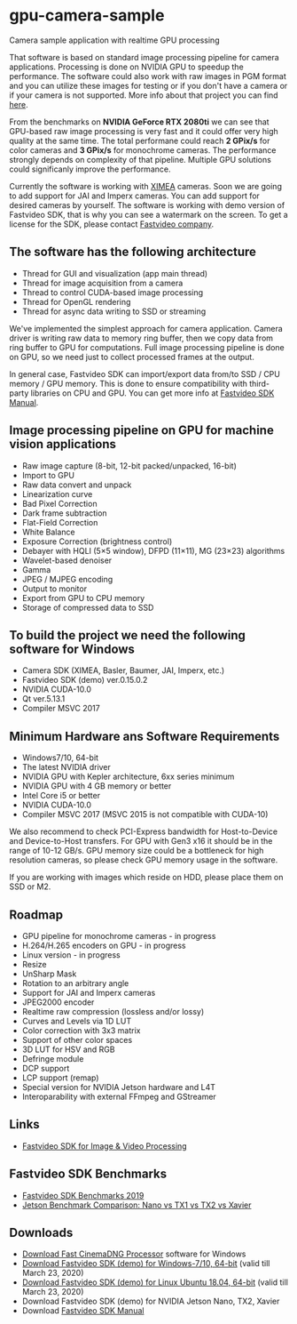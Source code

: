 # gpu-camera-sample
Camera sample application with realtime GPU processing

<p>That software is based on standard image processing pipeline for camera applications. Processing is done on NVIDIA GPU to speedup the performance. The software could also work with raw images in PGM format and you can utilize these images for testing or if you don't have a camera or if your camera is not supported. More info about that project you can find <a href="https://www.fastcompression.com/blog/gpu-software-machine-vision-cameras.htm" target="_blank">here</a>.</p>

<p>From the benchmarks on <strong>NVIDIA GeForce RTX 2080ti</strong> we can see that GPU-based raw image processing is very fast and it could offer very high quality at the same time. The total performane could reach <strong>2 GPix/s</strong> for color cameras and <strong>3 GPix/s</strong> for monochrome cameras. The performance strongly depends on complexity of that pipeline. Multiple GPU solutions could significanly improve the performance.</p>

<p>Currently the software is working with <a href="https://www.ximea.com" target="_blank">XIMEA</a> cameras. Soon we are going to add support for JAI and Imperx cameras. You can add support for desired cameras by yourself. The software is working with demo version of Fastvideo SDK, that is why you can see a watermark on the screen. To get a license for the SDK, please contact <a href="https://www.fastcompression.com/"  target="_blank">Fastvideo company</a>.</p>

<h2>The software has the following architecture</h2>
<ul>
  <li>Thread for GUI and visualization (app main thread)</li>
  <li>Thread for image acquisition from a camera</li>
  <li>Thread to control CUDA-based image processing</li>
  <li>Thread for OpenGL rendering</li>
  <li>Thread for async data writing to SSD or streaming</li>
</ul>
<p>We've implemented the simplest approach for camera application. Camera driver is writing raw data to memory ring buffer, then we copy data from ring buffer to GPU for computations. Full image processing pipeline is done on GPU, so we need just to collect processed frames at the output.</p>
<p>In general case, Fastvideo SDK can import/export data from/to SSD / CPU memory / GPU memory. This is done to ensure compatibility with third-party libraries on CPU and GPU. You can get more info at <a href="https://www.fastcompression.com/download/Fastvideo_SDK_manual.pdf"   target="_blank">Fastvideo SDK Manual</a>.</p>

<h2>Image processing pipeline on GPU for machine vision applications</h2>
<ul>
  <li>Raw image capture (8-bit, 12-bit packed/unpacked, 16-bit)</li>
  <li>Import to GPU</li>
  <li>Raw data convert and unpack</li>
  <li>Linearization curve</li>
  <li>Bad Pixel Correction</li>  
  <li>Dark frame subtraction</li>  
  <li>Flat-Field Correction</li>  
  <li>White Balance</li>
  <li>Exposure Correction (brightness control)</li>  
  <li>Debayer with HQLI (5&times;5 window), DFPD (11&times;11), MG (23&times;23) algorithms</li>
  <li>Wavelet-based denoiser</li>  
  <li>Gamma</li>
  <li>JPEG / MJPEG encoding</li>
  <li>Output to monitor</li>  
  <li>Export from GPU to CPU memory</li>  
  <li>Storage of compressed data to SSD</li>    
</ul>

<h2>To build the project we need the following software for Windows</h2>
<ul>
  <li>Camera SDK (XIMEA, Basler, Baumer, JAI, Imperx, etc.)</li>
  <li>Fastvideo SDK (demo) ver.0.15.0.2</li>
  <li>NVIDIA CUDA-10.0</li>
  <li>Qt ver.5.13.1</li>
  <li>Compiler MSVC 2017</li>
</ul>

<h2>Minimum Hardware ans Software Requirements</h2>
<ul>
  <li>Windows7/10, 64-bit</li>
  <li>The latest NVIDIA driver</li>
  <li>NVIDIA GPU with Kepler architecture, 6xx series minimum</li>
  <li>NVIDIA GPU with 4 GB memory or better</li>
  <li>Intel Core i5 or better</li>
  <li>NVIDIA CUDA-10.0</li>
  <li>Compiler MSVC 2017 (MSVC 2015 is not compatible with CUDA-10)</li>
</ul>
<p>We also recommend to check PCI-Express bandwidth for Host-to-Device and Device-to-Host transfers. For GPU with Gen3 x16 it should be in the range of 10-12 GB/s. GPU memory size could be a bottleneck for high resolution cameras, so please check GPU memory usage in the software.</p>
<p>If you are working with images which reside on HDD, please place them on SSD or M2.</p>

<h2>Roadmap</h2>
<ul>
  <li>GPU pipeline for monochrome cameras - in progress</li>
  <li>H.264/H.265 encoders on GPU - in progress</li>  
  <li>Linux version - in progress</li>
  <li>Resize</li>
  <li>UnSharp Mask</li>
  <li>Rotation to an arbitrary angle</li>    
  <li>Support for JAI and Imperx cameras</li>
  <li>JPEG2000 encoder</li>
  <li>Realtime raw compression (lossless and/or lossy)</li>
  <li>Curves and Levels via 1D LUT</li>
  <li>Color correction with 3x3 matrix</li>  
  <li>Support of other color spaces</li>
  <li>3D LUT for HSV and RGB</li>
  <li>Defringe module</li>
  <li>DCP support</li>
  <li>LCP support (remap)</li>
  <li>Special version for NVIDIA Jetson hardware and L4T</li>
  <li>Interoparability with external FFmpeg and GStreamer</li>
</ul>

<h2>Links</h2>
<ul>
  <li><a href="https://www.fastcompression.com/product/sdk.htm" target="_blank">Fastvideo SDK for Image & Video Processing</a></li>
</ul>

<h2>Fastvideo SDK Benchmarks</h2>
<ul>
  <li><a href="https://www.fastcompression.com/pub/2019/Fastvideo_SDK_benchmarks.pdf" target="_blank">Fastvideo SDK Benchmarks 2019</a></li>
  <li><a href="https://www.fastcompression.com/blog/jetson-benchmark-comparison.htm" target="_blank">Jetson Benchmark Comparison: Nano vs TX1 vs TX2 vs Xavier</a></li>
</ul>


<h2>Downloads</h2>
<ul>
  <li><a href="https://www.fastcinemadng.com/download/download.html" target="_blank">Download Fast CinemaDNG Processor</a> software for Windows</li>
  <li><a href="https://yadi.sk/d/7D3C3yx9wMLVNA">Download Fastvideo SDK (demo) for Windows-7/10, 64-bit</a> (valid till March 23, 2020)</li>
  <li><a href="https://yadi.sk/d/7BADIJxdpBvz0A">Download Fastvideo SDK (demo) for Linux Ubuntu 18.04, 64-bit</a> (valid till March 23, 2020)</li>
  <li>Download Fastvideo SDK (demo) for NVIDIA Jetson Nano, TX2, Xavier</li>
  <li>Download <a href="https://www.fastcompression.com/download/Fastvideo_SDK_manual.pdf" target="_blank">Fastvideo SDK Manual</a></li>
</ul>
